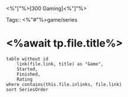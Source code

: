 <%"["%>[300 Gaming]<%"]"%>

Tags:: <%"#"%>game/series

# <%await tp.file.title%>
```dataview
table without id
    link(file.link, title) as "Game",
    Started,
	Finished,
	Rating
where contains(this.file.inlinks, file.link)
sort SeriesOrder
```